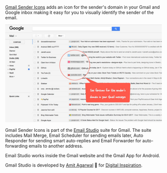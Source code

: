 [Gmail Sender Icons](https://chrome.google.com/webstore/detail/gmail-sender-icons/jniljaamodclkmphgkgkooplflhkadpg?hl=en) adds an icon for the sender's domain in your Gmail and Google inbox making it easy for you to visually identify the sender of the email.

![Gmail Icons](/screenshot.jpg)

Gmail Sender Icons is part of the [Email Studio](https://gsuite.google.com/marketplace/app/email_studio_for_gmail/60106804857) suite for Gmail.  The suite includes Mail Merge, Email Scheduler for sending emails later, Auto Responder for sending smart auto-replies and Email Forwarder for auto-forwarding emails to another address.  

Email Studio works inside the Gmail website and the Gmail App for Android. 

Gmail Studio is developed by [Amit Agarwal](https://digitalinspiration.com/google-developer) 👋 for [Digital Inspiration](https://digitalinspiration.com/).